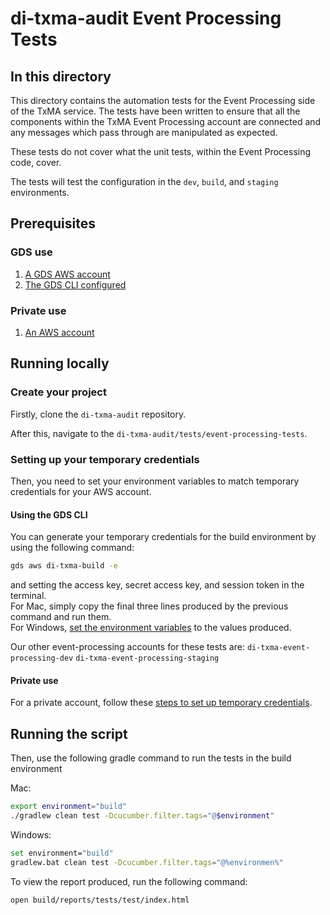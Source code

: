 # di-txma-audit Event Processing Tests

## In this directory

This directory contains the automation tests for the Event Processing side of the TxMA service.
The tests have been written to ensure that all the components within the TxMA Event Processing account are connected and any messages which pass through are manipulated as expected.

These tests do not cover what the unit tests, within the Event Processing code, cover.

The tests will test the configuration in the `dev`, `build`, and `staging` environments.

## Prerequisites

### GDS use

1. [A GDS AWS account](https://gds-request-an-aws-account.cloudapps.digital/)
2. [The GDS CLI configured](https://github.com/alphagov/gds-cli)

### Private use

1. [An AWS account](https://portal.aws.amazon.com/billing/signup?nc2=h_ct&src=header_signup&redirect_url=https%3A%2F%2Faws.amazon.com%2Fregistration-confirmation#/start/email)

## Running locally

### Create your project

Firstly, clone the `di-txma-audit` repository.

After this, navigate to the `di-txma-audit/tests/event-processing-tests`.

### Setting up your temporary credentials

Then, you need to set your environment variables to match temporary credentials for your AWS account.

#### Using the GDS CLI
You can generate your temporary credentials for the build environment by using the following command:
```bash
gds aws di-txma-build -e
```
and setting the access key, secret access key, and session token in the terminal. <br>
For Mac, simply copy the final three lines produced by the previous command and run them. <br>
For Windows, [set the environment variables](https://phoenixnap.com/kb/windows-set-environment-variable) to the values produced.

Our other event-processing accounts for these tests are:
`di-txma-event-processing-dev`
`di-txma-event-processing-staging`

#### Private use
For a private account, follow these [steps to set up temporary credentials](https://docs.aws.amazon.com/IAM/latest/UserGuide/id_credentials_temp_use-resources.html).

## Running the script
Then, use the following gradle command to run the tests in the build environment

Mac:
```bash
export environment="build"
./gradlew clean test -Dcucumber.filter.tags="@$environment"
```
Windows:
```bash
set environment="build"
gradlew.bat clean test -Dcucumber.filter.tags="@%environmen%"
```

To view the report produced, run the following command:
``` bash
open build/reports/tests/test/index.html
```
